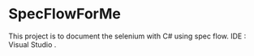 # SpecFlowForMe
This project is to document the selenium with C# using spec flow. IDE : Visual Studio .
